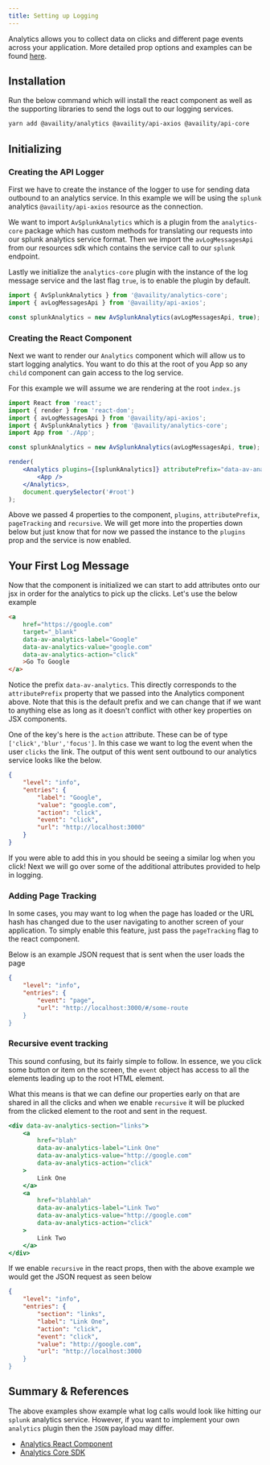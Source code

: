 ```yaml
---
title: Setting up Logging
---
```


Analytics allows you to collect data on clicks and different page events across your application. More detailed prop options and examples can be found [here](https://availity.github.io/availity-react/components/analytics).

## Installation

Run the below command which will install the react component as well as the supporting libraries to send the logs out to our logging services.

```bash
yarn add @availity/analytics @availity/api-axios @availity/api-core
```

## Initializing

### Creating the API Logger

First we have to create the instance of the logger to use for sending data outbound to an analytics service. In this example we will be using the `splunk` analytics `@availity/api-axios` resource as the connection.

We want to import `AvSplunkAnalytics` which is a plugin from the `analytics-core` package which has custom methods for translating our requests into our splunk analytics service format. Then we import the `avLogMessagesApi` from our resources sdk which contains the service call to our `splunk` endpoint.

Lastly we initialize the `analytics-core` plugin with the instance of the log message service and the last flag `true`, is to enable the plugin by default.

```js
import { AvSplunkAnalytics } from '@availity/analytics-core';
import { avLogMessagesApi } from '@availity/api-axios';

const splunkAnalytics = new AvSplunkAnalytics(avLogMessagesApi, true);
```

### Creating the React Component

Next we want to render our `Analytics` component which will allow us to start logging analytics. You want to do this at the root of you App so any `child` component can gain access to the log service.

For this example we will assume we are rendering at the root `index.js`

```jsx
import React from 'react';
import { render } from 'react-dom';
import { avLogMessagesApi } from '@availity/api-axios';
import { AvSplunkAnalytics } from '@availity/analytics-core';
import App from './App';

const splunkAnalytics = new AvSplunkAnalytics(avLogMessagesApi, true);

render(
    <Analytics plugins={[splunkAnalytics]} attributePrefix="data-av-analytics" pageTracking recursive>
        <App />
    </Analytics>,
    document.querySelector('#root')
);
```

Above we passed 4 properties to the component, `plugins`, `attributePrefix`, `pageTracking` and `recursive`. We will get more into the properties down below but just know that for now we passed the instance to the `plugins` prop and the service is now enabled.

## Your First Log Message

Now that the component is initialized we can start to add attributes onto our jsx in order for the analytics to pick up the clicks. Let's use the below example

```html
<a
    href="https://google.com"
    target="_blank"
    data-av-analytics-label="Google"
    data-av-analytics-value="google.com"
    data-av-analytics-action="click"
    >Go To Google
</a>
```

Notice the prefix `data-av-analytics`. This directly corresponds to the `attributePrefix` property that we passed into the Analytics component above. Note that this is the default prefix and we can change that if we want to anything else as long as it doesn't conflict with other key properties on JSX components.

One of the key's here is the `action` attribute. These can be of type `['click','blur','focus']`. In this case we want to log the event when the user `clicks` the link. The output of this went sent outbound to our analytics service looks like the below.

```json hideCopy=true
{
    "level": "info",
    "entries": {
        "label": "Google",
        "value": "google.com",
        "action": "click",
        "event": "click",
        "url": "http://localhost:3000"
    }
}
```

If you were able to add this in you should be seeing a similar log when you click! Next we will go over some of the additional attributes provided to help in logging.

### Adding Page Tracking

In some cases, you may want to log when the page has loaded or the URL hash has changed due to the user navigating to another screen of your application. To simply enable this feature, just pass the `pageTracking` flag to the react component.

Below is an example JSON request that is sent when the user loads the page

```json hideCopy=true
{
    "level": "info",
    "entries": {
        "event": "page",
        "url": "http://localhost:3000/#/some-route
    }
}
```

### Recursive event tracking

This sound confusing, but its fairly simple to follow. In essence, we you click some button or item on the screen, the `event` object has access to all the elements leading up to the root HTML element.

What this means is that we can define our properties early on that are shared in all the clicks and when we enable `recursive` it will be plucked from the clicked element to the root and sent in the request.

```jsx header=Example
<div data-av-analytics-section="links">
    <a
        href="blah"
        data-av-analytics-label="Link One"
        data-av-analytics-value="http://google.com"
        data-av-analytics-action="click"
    >
        Link One
    </a>
    <a
        href="blahblah"
        data-av-analytics-label="Link Two"
        data-av-analytics-value="http://google.com"
        data-av-analytics-action="click"
    >
        Link Two
    </a>
</div>
```

If we enable `recursive` in the react props, then with the above example we would get the JSON request as seen below

```json hideCopy=true
{
    "level": "info",
    "entries": {
        "section": "links",
        "label": "Link One",
        "action": "click",
        "event": "click",
        "value": "http://google.com",
        "url": "http://localhost:3000
    }
}
```

## Summary & References

The above examples show example what log calls would look like hitting our `splunk` analytics service. However, if you want to implement your own `analytics` plugin then the `JSON` payload may differ.

-   [Analytics React Component](http://availity.github.io/availity-react/components/analytics)
-   [Analytics Core SDK](https://availity.github.io/sdk-js/features/analytics/)
